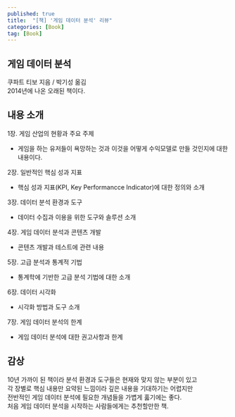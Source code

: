 ```yaml
---
published: true
title:  "[책] '게임 데이터 분석' 리뷰"
categories: [Book]
tag: [Book]
---
```


## 게임 데이터 분석

쿠파트 티보 지음 / 박기성 옮김  
2014년에 나온 오래된 책이다.  

## 내용 소개

1장. 게임 산업의 현황과 주요 주제  
- 게임을 하는 유저들이 욕망하는 것과 이것을 어떻게 수익모델로 만들 것인지에 대한 내용이다.  

2장. 일반적인 핵심 성과 지표  
- 핵심 성과 지표(KPI, Key Performancce Indicator)에 대한 정의와 소개  

3장. 데이터 분석 환경과 도구  
- 데이터 수집과 이용을 위한 도구와 솔루션 소개  

4장. 게임 데이터 분석과 콘텐츠 개발  
- 콘텐츠 개발과 테스트에 관련 내용  

5장. 고급 분석과 통계적 기법  
- 통계학에 기반한 고급 분석 기법에 대한 소개  

6장. 데이터 시각화  
- 시각화 방법과 도구 소개  

7장. 게임 데이터 분석의 한계  
- 게임 데이터 분석에 대한 권고사항과 한계  

## 감상

10년 가까이 된 책이라 분석 환경과 도구들은 현재와 맞지 않는 부분이 있고  
각 장별로 핵심 내용만 요약된 느낌이라 깊은 내용을 기대하기는 어렵지만  
전반적인 게임 데이터 분석에 필요한 개념들을 가볍게 훓기에는 좋다.  
처음 게임 데이터 분석을 시작하는 사람들에게는 추천할만한 책.
